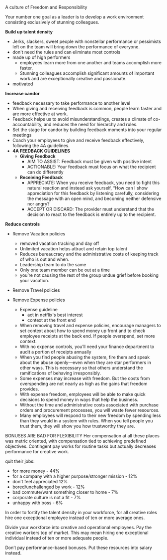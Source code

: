 A culture of Freedom and Responsibility

Your number one goal as a leader is to develop a work environment consisting exclusively of stunning colleagues.

**Build up talent density**
- Jerks, slackers, sweet people with nonstellar performance or pessimists left on the team will bring down the performance of everyone.
- don't need the rules and can eliminate most controls
- made up of high performers
  - employees  learn more from one another and teams  accomplish more faster.
  - Stunning colleagues accomplish significant amounts of important work and are exceptionally creative and passionate.
- motivated 

**Increase candor**
-  feedback necessary to take performance to another level
-  When giving and receiving feedback is common, people learn faster and are more effective at work. 
-  Feedback helps us to avoid misunderstandings, creates a climate of co-accountability, and reduces the need for hierarchy and rules.
-  Set the stage for candor by building feedback moments into your regular meetings
-  Coach your employees to give and receive feedback effectively, following the 4A guidelines.
-  **4A FEEDBACK GUIDELINES**
   -  **Giving Feedback**
      -  AIM TO ASSIST: Feedback must be given with positive intent
      -  ACTIONABLE: Your feedback must focus on what the recipient can do differently
   - **Receiving Feedback**
     - APPRECIATE: When you receive feedback, you need to fight this natural reaction and instead ask yourself, “How can I show appreciation for this feedback by listening carefully, considering the message with an open mind, and becoming neither defensive nor angry?
     - ACCEPT OR DISCARD: The provider must understand that the decision to react to the feedback is entirely up to the recipient.
  

**Reduce controls**
- Remove Vacation policies
  - removed vacation tracking and day off
  - Unlimited vacation helps attract and retain top talent
  - Reduces bureaucracy and the administrative costs of keeping track of who is out and when.
  - Leadership team to do the same
  - Only one team member can be out at a time
  - you’re not causing the rest of the group undue grief before booking your vacation.

- Remove Travel policies
- Remove Expense policies 
  - Expense guideline
    - act in netflix's best interest
    - context at the front end
  - When removing travel and expense policies, encourage managers to set context about how to spend money up front and to check employee receipts at the back end. If people overspend, set more context.
  - With no expense controls, you’ll need your finance department to audit a portion of receipts annually
  - When you find people abusing the system, fire them and speak about the abuse openly—even when they are star performers in other ways. This is necessary so that others understand the ramifications of behaving irresponsibly.
  - Some expenses may increase with freedom. But the costs from overspending are not nearly as high as the gains that freedom provides.
  - With expense freedom, employees will be able to make quick decisions to spend money in ways that help the business.
  - Without the time and administrative costs associated with purchase orders and procurement processes, you will waste fewer resources.
  - Many employees will respond to their new freedom by spending less than they would in a system with rules. When you tell people you trust them, they will show you how trustworthy they are.


BONUSES ARE BAD FOR FLEXIBILITY
 Her compensation at all these places was metric oriented, with compensation tied to achieving predefined objectives.
 Contingent pay works for routine tasks but actually decreases performance for creative work.

 quit their jobs:
- for more money - 44%
- for a company with a higher purpose/stronger mission - 12%
- don't feel appreciated 12%
- bored/unchallenged by work - 12%
- bad commute/want something closer to home - 7%
- corporate culture is not a fit - 7%
- unhappy with boss - 6%

In order to fortify the talent density in your workforce, for all creative roles hire one exceptional employee instead of ten or more average ones.

Divide your workforce into creative and operational employees.
Pay the creative workers top of market. This may mean hiring one exceptional individual instead of ten or more adequate people.

Don’t pay performance-based bonuses. Put these resources into salary instead.
